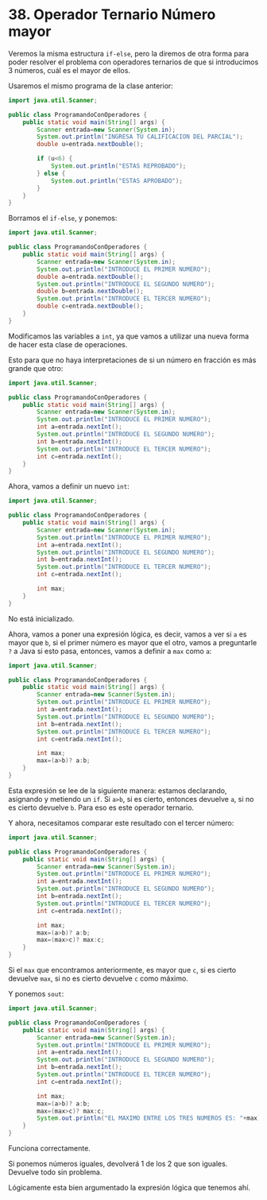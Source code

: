 # 38. Operador Ternario Número mayor

Veremos la misma estructura `if-else`, pero la diremos de otra forma para poder resolver el problema con operadores ternarios de que si
introducimos 3 números, cuál es el mayor de ellos.

Usaremos el mismo programa de la clase anterior:

```java
import java.util.Scanner;

public class ProgramandoConOperadores {
    public static void main(String[] args) {
        Scanner entrada=new Scanner(System.in);
        System.out.println("INGRESA TU CALIFICACION DEL PARCIAL");
        double u=entrada.nextDouble();

        if (u<6) {
            System.out.println("ESTAS REPROBADO");
        } else {
            System.out.println("ESTAS APROBADO");
        }
    }
}
```

Borramos el `if-else`, y ponemos:

```java
import java.util.Scanner;

public class ProgramandoConOperadores {
    public static void main(String[] args) {
        Scanner entrada=new Scanner(System.in);
        System.out.println("INTRODUCE EL PRIMER NUMERO");
        double a=entrada.nextDouble();
        System.out.println("INTRODUCE EL SEGUNDO NUMERO");
        double b=entrada.nextDouble();
        System.out.println("INTRODUCE EL TERCER NUMERO");
        double c=entrada.nextDouble();
    }
}
```

Modificamos las variables a `int`, ya que vamos a utilizar una nueva forma de hacer esta clase de operaciones.

Esto para que no haya interpretaciones de si un número en fracción es más grande que otro:

```java
import java.util.Scanner;

public class ProgramandoConOperadores {
    public static void main(String[] args) {
        Scanner entrada=new Scanner(System.in);
        System.out.println("INTRODUCE EL PRIMER NUMERO");
        int a=entrada.nextInt();
        System.out.println("INTRODUCE EL SEGUNDO NUMERO");
        int b=entrada.nextInt();
        System.out.println("INTRODUCE EL TERCER NUMERO");
        int c=entrada.nextInt();
    }
}
```

Ahora, vamos a definir un nuevo `int`:

```java
import java.util.Scanner;

public class ProgramandoConOperadores {
    public static void main(String[] args) {
        Scanner entrada=new Scanner(System.in);
        System.out.println("INTRODUCE EL PRIMER NUMERO");
        int a=entrada.nextInt();
        System.out.println("INTRODUCE EL SEGUNDO NUMERO");
        int b=entrada.nextInt();
        System.out.println("INTRODUCE EL TERCER NUMERO");
        int c=entrada.nextInt();

        int max;
    }
}
```

No está inicializado.

Ahora, vamos a poner una expresión lógica, es decir, vamos a ver si `a` es mayor que `b`, si el primer número es mayor que el otro, vamos a preguntarle `?` a Java si esto pasa, entonces, vamos a definir a `max` como `a`:

```java
import java.util.Scanner;

public class ProgramandoConOperadores {
    public static void main(String[] args) {
        Scanner entrada=new Scanner(System.in);
        System.out.println("INTRODUCE EL PRIMER NUMERO");
        int a=entrada.nextInt();
        System.out.println("INTRODUCE EL SEGUNDO NUMERO");
        int b=entrada.nextInt();
        System.out.println("INTRODUCE EL TERCER NUMERO");
        int c=entrada.nextInt();

        int max;
        max=(a>b)? a:b;
    }
}
```

Esta expresión se lee de la siguiente manera: estamos declarando, asignando y metiendo un `if`. Si `a>b`, si es cierto, entonces devuelve
`a`, si no es cierto devuelve `b`.
Para eso es este operador ternario.

Y ahora, necesitamos comparar este resultado con el tercer número:

```java
import java.util.Scanner;

public class ProgramandoConOperadores {
    public static void main(String[] args) {
        Scanner entrada=new Scanner(System.in);
        System.out.println("INTRODUCE EL PRIMER NUMERO");
        int a=entrada.nextInt();
        System.out.println("INTRODUCE EL SEGUNDO NUMERO");
        int b=entrada.nextInt();
        System.out.println("INTRODUCE EL TERCER NUMERO");
        int c=entrada.nextInt();

        int max;
        max=(a>b)? a:b;
        max=(max>c)? max:c;
    }
}
```

Si el `max` que encontramos anteriormente, es mayor que `c`, si es cierto devuelve `max`, si no es cierto devuelve `c` como máximo.

Y ponemos `sout`:

```java
import java.util.Scanner;

public class ProgramandoConOperadores {
    public static void main(String[] args) {
        Scanner entrada=new Scanner(System.in);
        System.out.println("INTRODUCE EL PRIMER NUMERO");
        int a=entrada.nextInt();
        System.out.println("INTRODUCE EL SEGUNDO NUMERO");
        int b=entrada.nextInt();
        System.out.println("INTRODUCE EL TERCER NUMERO");
        int c=entrada.nextInt();

        int max;
        max=(a>b)? a:b;
        max=(max>c)? max:c;
        System.out.println("EL MAXIMO ENTRE LOS TRES NUMEROS ES: "+max);
    }
}
```

Funciona correctamente.

Si ponemos números iguales, devolverá 1 de los 2 que son iguales. Devuelve todo sin problema.

Lógicamente esta bien argumentado la expresión lógica que tenemos ahí.
